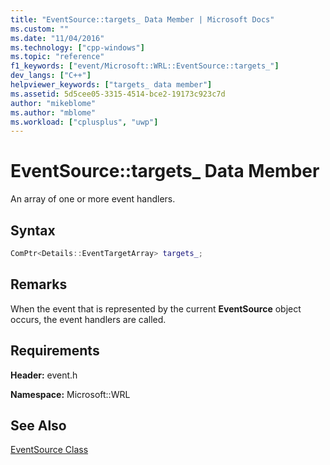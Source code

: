 ```yaml
---
title: "EventSource::targets_ Data Member | Microsoft Docs"
ms.custom: ""
ms.date: "11/04/2016"
ms.technology: ["cpp-windows"]
ms.topic: "reference"
f1_keywords: ["event/Microsoft::WRL::EventSource::targets_"]
dev_langs: ["C++"]
helpviewer_keywords: ["targets_ data member"]
ms.assetid: 5d5cee05-3315-4514-bce2-19173c923c7d
author: "mikeblome"
ms.author: "mblome"
ms.workload: ["cplusplus", "uwp"]
---
```

# EventSource::targets_ Data Member

An array of one or more event handlers.

## Syntax

```cpp
ComPtr<Details::EventTargetArray> targets_;
```

## Remarks

When the event that is represented by the current **EventSource** object occurs, the event handlers are called.

## Requirements

**Header:** event.h

**Namespace:** Microsoft::WRL

## See Also
[EventSource Class](../windows/eventsource-class.md)